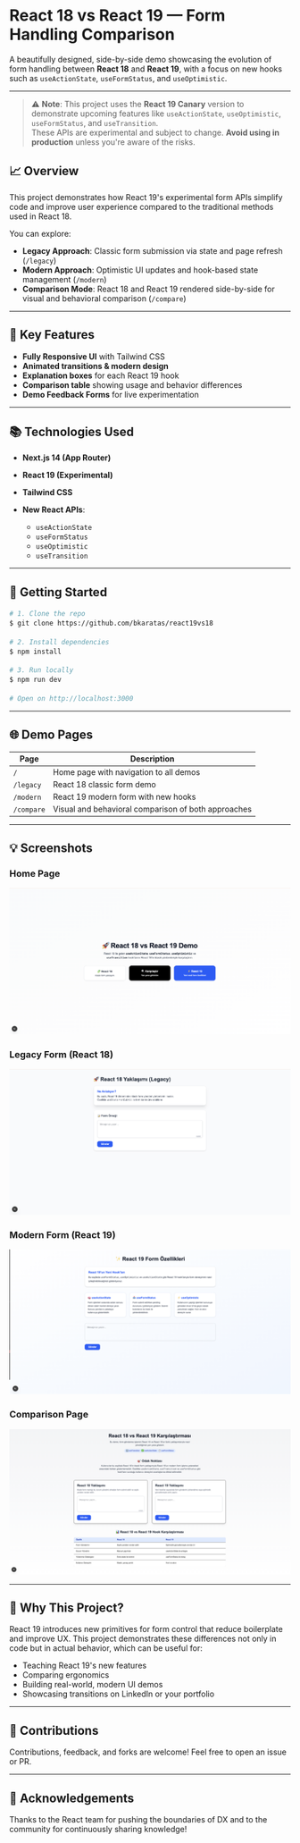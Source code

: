 # React 18 vs React 19 — Form Handling Comparison

A beautifully designed, side-by-side demo showcasing the evolution of form handling between **React 18** and **React 19**, with a focus on new hooks such as `useActionState`, `useFormStatus`, and `useOptimistic`.

---

> ⚠️ **Note**: This project uses the **React 19 Canary** version to demonstrate upcoming features like `useActionState`, `useOptimistic`, `useFormStatus`, and `useTransition`.  
> These APIs are experimental and subject to change. **Avoid using in production** unless you're aware of the risks.


## 📈 Overview



This project demonstrates how React 19's experimental form APIs simplify code and improve user experience compared to the traditional methods used in React 18.

You can explore:

* **Legacy Approach**: Classic form submission via state and page refresh (`/legacy`)
* **Modern Approach**: Optimistic UI updates and hook-based state management (`/modern`)
* **Comparison Mode**: React 18 and React 19 rendered side-by-side for visual and behavioral comparison (`/compare`)

---

## 🌟 Key Features

* **Fully Responsive UI** with Tailwind CSS
* **Animated transitions & modern design**
* **Explanation boxes** for each React 19 hook
* **Comparison table** showing usage and behavior differences
* **Demo Feedback Forms** for live experimentation

---

## 📚 Technologies Used

* **Next.js 14 (App Router)**
* **React 19 (Experimental)**
* **Tailwind CSS**
* **New React APIs**:

  * `useActionState`
  * `useFormStatus`
  * `useOptimistic`
  * `useTransition`

---

## 🚀 Getting Started

```bash
# 1. Clone the repo
$ git clone https://github.com/bkaratas/react19vs18

# 2. Install dependencies
$ npm install

# 3. Run locally
$ npm run dev

# Open on http://localhost:3000
```

---

## 🌐 Demo Pages

| Page       | Description                                         |
| ---------- | --------------------------------------------------- |
| `/`        | Home page with navigation to all demos              |
| `/legacy`  | React 18 classic form demo                          |
| `/modern`  | React 19 modern form with new hooks                 |
| `/compare` | Visual and behavioral comparison of both approaches |

---

## 💡 Screenshots

### Home Page


![Homepage](image.png)

### Legacy Form (React 18)

![Legacy Form](image-1.png)

### Modern Form (React 19)

![Modern Form](image-2.png)

### Comparison Page

![Comparison](image-3.png)

---

## 🙌 Why This Project?

React 19 introduces new primitives for form control that reduce boilerplate and improve UX. This project demonstrates these differences not only in code but in actual behavior, which can be useful for:

* Teaching React 19's new features
* Comparing ergonomics
* Building real-world, modern UI demos
* Showcasing transitions on LinkedIn or your portfolio

---

## 📢 Contributions

Contributions, feedback, and forks are welcome! Feel free to open an issue or PR.

---

## 🙏 Acknowledgements

Thanks to the React team for pushing the boundaries of DX and to the community for continuously sharing knowledge!


